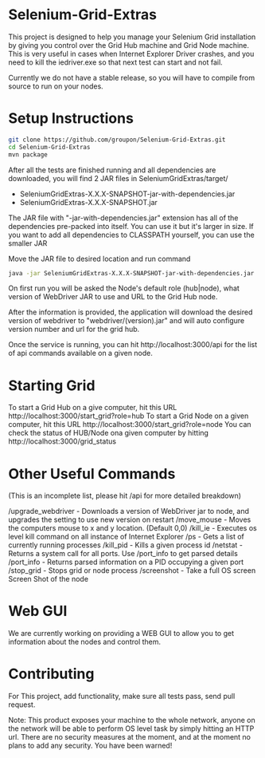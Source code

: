 Selenium-Grid-Extras
====================

This project is designed to help you manage your Selenium Grid installation by giving you control over the Grid Hub machine and Grid Node machine. This is very useful in cases when Internet Explorer Driver crashes, and you need to kill the iedriver.exe so that next test can start and not fail.

Currently we do not have a stable release, so you will have to compile from source to run on your nodes.

Setup Instructions
==================

```bash
git clone https://github.com/groupon/Selenium-Grid-Extras.git
cd Selenium-Grid-Extras
mvn package
```

After all the tests are finished running and all dependencies are downloaded, you will find 2 JAR files in SeleniumGridExtras/target/
* SeleniumGridExtras-X.X.X-SNAPSHOT-jar-with-dependencies.jar
* SeleniumGridExtras-X.X.X-SNAPSHOT.jar

The JAR file with "-jar-with-dependencies.jar" extension has all of the dependencies pre-packed into itself. You can use it but it's larger in size. If you want to add all dependencies to CLASSPATH yourself, you can use the smaller JAR

Move the JAR file to desired location and run command

```bash
java -jar SeleniumGridExtras-X.X.X-SNAPSHOT-jar-with-dependencies.jar
```

On first run you will be asked the Node's default role (hub|node), what version of WebDriver JAR to use and URL to the Grid Hub node.

After the information is provided, the application will download the desired version of webdriver to "webdriver/(version).jar" and will auto configure version number and url for the grid hub.

Once the service is running, you can hit http://localhost:3000/api for the list of api commands available on a given node.

Starting Grid
=============

To start a Grid Hub on a give computer, hit this URL http://localhost:3000/start_grid?role=hub
To start a Grid Node on a given computer, hit this URL http://localhost:3000/start_grid?role=node
You can check the status of HUB/Node ona given computer by hitting http://localhost:3000/grid_status

Other Useful Commands
=====================
(This is an incomplete list, please hit /api for more detailed breakdown)

/upgrade_webdriver - Downloads a version of WebDriver jar to node, and upgrades the setting to use new version on restart
/move_mouse - Moves the computers mouse to x and y location. (Default 0,0)
/kill_ie - Executes os level kill command on all instance of Internet Explorer
/ps - Gets a list of currently running processes
/kill_pid - Kills a given process id
/netstat - Returns a system call for all ports. Use /port_info to get parsed details
/port_info - Returns parsed information on a PID occupying a given port
/stop_grid - Stops grid or node process
/screenshot - Take a full OS screen Screen Shot of the node


Web GUI
=======

We are currently working on providing a WEB GUI to allow you to get information about the nodes and control them.


Contributing
============

For This project, add functionality, make sure all tests pass, send pull request.

Note: This product exposes your machine to the whole network, anyone on the network will be able to perform OS level task by simply hitting an HTTP url. There are no security measures at the moment, and at the moment no plans to add any security. You have been warned!

